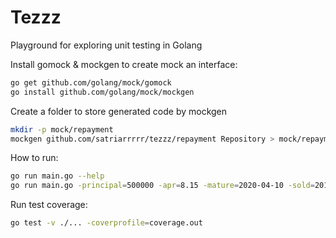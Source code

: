 # Tezzz

Playground for exploring unit testing in Golang

Install gomock & mockgen to create mock an interface:
```bash
go get github.com/golang/mock/gomock
go install github.com/golang/mock/mockgen
```

Create a folder to store generated code by mockgen
```bash
mkdir -p mock/repayment
mockgen github.com/satriarrrrr/tezzz/repayment Repository > mock/repayment/mock_repository.go
```

How to run:
```bash
go run main.go --help
go run main.go -principal=500000 -apr=8.15 -mature=2020-04-10 -sold=2019-07-01 -taxrate=15
```

Run test coverage:
```bash
go test -v ./... -coverprofile=coverage.out
```